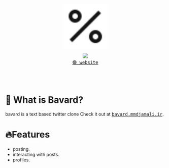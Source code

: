 <p align="center"><img align="center" width="140" src="./.github/logo.svg"/></p>
<p align="center">
  <img src="https://skillicons.dev/icons?i=svelte,ts,tailwind" />
  <br/>
  <a href="https://bavard.mmdjamali.ir"><kbd>🟢 website</kbd></a>
</p>

<br/><br/>

# 📕 What is Bavard?

bavard is a text based twitter clone Check it out at <a href="https://bavard.mmdjamali.ir"><kbd>bavard.mmdjamali.ir</kbd></a>.

# 🔥Features

- posting.
- interacting with posts.
- profiles.
